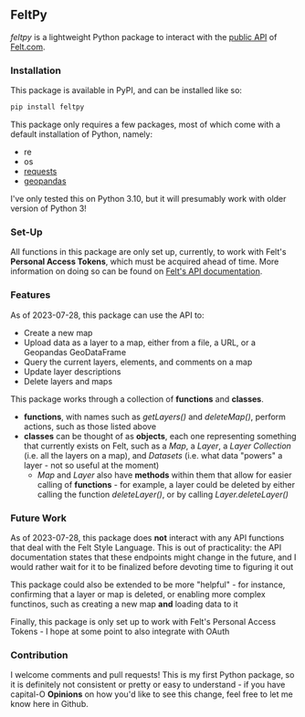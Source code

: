 ## FeltPy

_feltpy_ is a lightweight Python package to interact with the [public API](https://feltmaps.notion.site/Felt-Public-API-reference-c01e0e6b0d954a678c608131b894e8e1#bfdcdfabab0b4d9ba4e0b6fbcf04ce04) of [Felt.com](www.felt.com). 

### Installation

This package is available in PyPI, and can be installed like so:
```bash
pip install feltpy
```

This package only requires a few packages, most of which come with a default installation of Python, namely:
- re
- os
- [requests](https://github.com/psf/requests)
- [geopandas](https://github.com/geopandas/geopandas)

I've only tested this on Python 3.10, but it will presumably work with older version of Python 3!

### Set-Up

All functions in this package are only set up, currently, to work with Felt's __Personal Access Tokens__, which must be acquired ahead of time. More information on doing so can be found on [Felt's API documentation](https://feltmaps.notion.site/Felt-Public-API-reference-c01e0e6b0d954a678c608131b894e8e1#065791134e0c4d82b156d97db3f663a5).

### Features

As of 2023-07-28, this package can use the API to:
- Create a new map
- Upload data as a layer to a map, either from a file, a URL, or a Geopandas GeoDataFrame
- Query the current layers, elements, and comments on a map
- Update layer descriptions
- Delete layers and maps

This package works through a collection of __functions__ and __classes__. 
- __functions__, with names such as _getLayers()_ and _deleteMap()_, perform actions, such as those listed above
- __classes__ can be thought of as __objects__, each one representing something that currently exists on Felt, such as a _Map_, a _Layer_, a _Layer Collection_ (i.e. all the layers on a map), and _Datasets_ (i.e. what data "powers" a layer - not so useful at the moment)
  - _Map_ and _Layer_ also have __methods__ within them that allow for easier calling of __functions__ - for example, a layer could be deleted by either calling the function _deleteLayer()_, or by calling _Layer.deleteLayer()_

### Future Work

As of 2023-07-28, this package does __not__ interact with any API functions that deal with the Felt Style Language. This is out of practicality: the API documentation states that these endpoints might change in the future, and I would rather wait for it to be finalized before devoting time to figuring it out

This package could also be extended to be more "helpful" - for instance, confirming that a layer or map is deleted, or enabling more complex functinos, such as creating a new map __and__ loading data to it

Finally, this package is only set up to work with Felt's Personal Access Tokens - I hope at some point to also integrate with OAuth

### Contribution

I welcome comments and pull requests! This is my first Python package, so it is definitely not consistent or pretty or easy to understand - if you have capital-O __Opinions__ on how you'd like to see this change, feel free to let me know here in Github.
